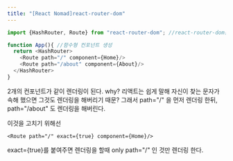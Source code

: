 ```yaml
---
title: "[React Nomad]react-router-dom"
---
```


```javascript
import {HashRouter, Route} from "react-router-dom"; //react-router-dom은 다른 종류의 라우터가 있다 그중에 하나가 HashRouter,Route
```


```javascript
function App(){ //함수형 컨포넌트 생성
  return <HashRouter>
    <Route path="/" component={Home}/>
    <Route path="/about" component={About}/>
  </HashRouter>
}
```
2개의 컨포넌트가 같이 렌더링이 된다.
why? 리액트는 쉽게 말해 자신이 찾는 문자가 속해 했으면 그것도 렌더링을 해버리기 때문?
그래서 path="/" 을 먼저 렌더링 한뒤,  path="/about" 도 렌더링을 해버린다.

이것을 고치기 위해선
```
<Route path="/" exact={true} component={Home}/>
```
exact={true}를 붙여주면 렌더링을 할때 only  path="/" 인 것만 렌더링 한다.
